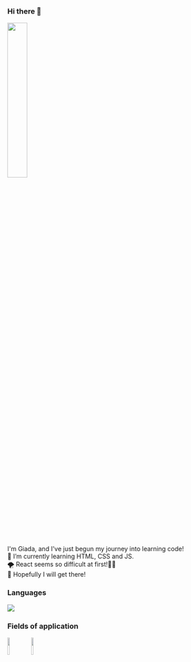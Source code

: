 ### Hi there 👋

<img text-align="center" width="30%" src="https://i.pinimg.com/564x/c9/b1/da/c9b1dafda302b2473d47e60c2b2c46f9.jpg" />


I'm Giada, and I've just begun my journey into learning code! <br/>
🌱 I’m currently learning HTML, CSS and JS. <br/>
🌪 React seems so difficult at first!😵‍💫 <br/>
🥲 Hopefully I will get there! <br/>



### Languages
<img src="https://github-readme-stats.vercel.app/api/top-langs?username=giadantioco"/>


### Fields of application
<code><img width="10%" src="https://www.vectorlogo.zone/logos/w3_html5/w3_html5-ar21.svg"></code>
<code><img width="10%" src="https://www.vectorlogo.zone/logos/w3_css/w3_css-ar21.svg"></code>
